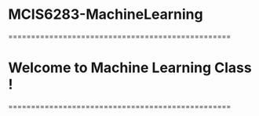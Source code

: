 # MCIS6283-MachineLearning
=================================================
# Welcome to Machine Learning Class !
=================================================
